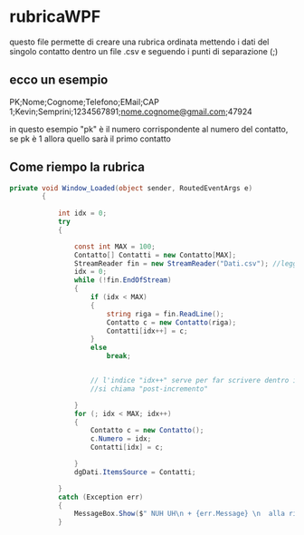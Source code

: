 # rubricaWPF
questo file permette di creare una  rubrica ordinata mettendo i dati del singolo contatto dentro un file .csv e seguendo i punti di separazione (;)
## ecco un esempio
PK;Nome;Cognome;Telefono;EMail;CAP <br>
1;Kevin;Semprini;1234567891;nome.cognome@gmail.com;47924

in questo esempio "pk" è il numero corrispondente al numero del contatto, se pk è 1 allora quello sarà il primo contatto

## Come riempo la rubrica
~~~C#
private void Window_Loaded(object sender, RoutedEventArgs e)
        {
            
            int idx = 0;
            try
            {

                const int MAX = 100;
                Contatto[] Contatti = new Contatto[MAX];
                StreamReader fin = new StreamReader("Dati.csv"); //legge i dati dal file "Dati.csv"
                idx = 0;
                while (!fin.EndOfStream)
                {
                    if (idx < MAX)
                    {
                        string riga = fin.ReadLine();
                        Contatto c = new Contatto(riga);
                        Contatti[idx++] = c;
                    }
                    else
                        break;


                    // l'indice "idx++" serve per far scrivere dentro il valore di idx per poi incrementarlo senza scrivere nel secondo valore
                    //si chiama "post-incremento"

                }
                for (; idx < MAX; idx++)
                {
                    Contatto c = new Contatto();
                    c.Numero = idx;
                    Contatti[idx] = c;

                }
                dgDati.ItemsSource = Contatti;

            }
            catch (Exception err)
            {
                MessageBox.Show($" NUH UH\n + {err.Message} \n  alla riga {idx}");
            }

~~~
